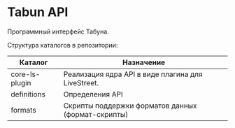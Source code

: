 Tabun API
=========

Программный интерфейс Табуна.

Структура каталогов в репозитории:

| Каталог        | Назначение                                         |
|----------------|----------------------------------------------------|
| core-ls-plugin | Реализация ядра API в виде плагина для LiveStreet. |
| definitions    | Определения API                                    |
| formats        | Скрипты поддержки форматов данных (формат-скрипты) |